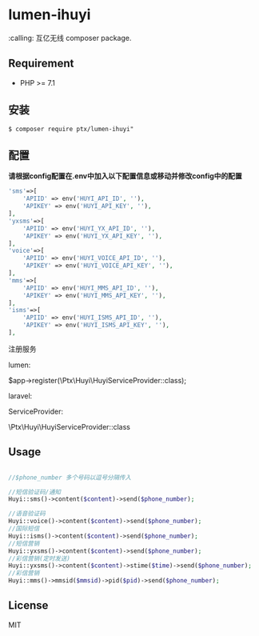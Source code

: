 # lumen-ihuyi

<p>:calling: 互亿无线 composer package.</p>

## Requirement

- PHP >= 7.1

## 安装

```shell
$ composer require ptx/lumen-ihuyi"
```

## 配置

**请根据config配置在.env中加入以下配置信息或移动并修改config中的配置**

```PHP
'sms'=>[
    'APIID' => env('HUYI_API_ID', ''),
    'APIKEY' => env('HUYI_API_KEY', ''),
],
'yxsms'=>[
    'APIID' => env('HUYI_YX_API_ID', ''),
    'APIKEY' => env('HUYI_YX_API_KEY', ''),
],
'voice'=>[
    'APIID' => env('HUYI_VOICE_API_ID', ''),
    'APIKEY' => env('HUYI_VOICE_API_KEY', ''),
],
'mms'=>[
    'APIID' => env('HUYI_MMS_API_ID', ''),
    'APIKEY' => env('HUYI_MMS_API_KEY', ''),
],
'isms'=>[
    'APIID' => env('HUYI_ISMS_API_ID', ''),
    'APIKEY' => env('HUYI_ISMS_API_KEY', ''),
],
```

注册服务

lumen:

$app->register(\Ptx\Huyi\HuyiServiceProvider::class);

laravel:

ServiceProvider:

\Ptx\Huyi\HuyiServiceProvider::class

## Usage

```php

//$phone_number 多个号码以逗号分隔传入

//短信验证码/通知
Huyi::sms()->content($content)->send($phone_number);

//语音验证码
Huyi::voice()->content($content)->send($phone_number);
//国际短信
Huyi::isms()->content($content)->send($phone_number);
//短信营销
Huyi::yxsms()->content($content)->send($phone_number);
//彩信营销(定时发送) 
Huyi::yxsms()->content($content)->stime($time)->send($phone_number);
//彩信营销
Huyi::mms()->mmsid($mmsid)->pid($pid)->send($phone_number);
```
## License

MIT
